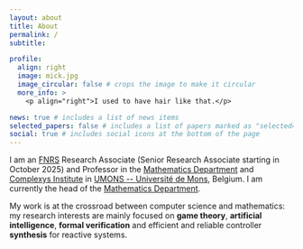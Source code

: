 ```yaml
---
layout: about
title: About
permalink: /
subtitle: 

profile:
  align: right
  image: mick.jpg
  image_circular: false # crops the image to make it circular
  more_info: >
    <p align="right">I used to have hair like that.</p>

news: true # includes a list of news items
selected_papers: false # includes a list of papers marked as "selected={true}"
social: true # includes social icons at the bottom of the page
---
```


I am an <a href="http://www.frs-fnrs.be/">FNRS</a> Research Associate (Senior Research Associate starting in October 2025) and Professor in the <a href="https://web.umons.ac.be/fs-mathematique/">Mathematics Department</a> and <a href="https://web.umons.ac.be/complexys/en/">Complexys Institute</a> in <a href="http://www.umons.ac.be">UMONS -- Université de Mons</a>, Belgium. I am currently the head of the <a href="https://web.umons.ac.be/fs-mathematique/">Mathematics Department</a>.

My work is at the crossroad between computer science and mathematics: my research interests are mainly focused on <strong>game theory</strong>, <strong>artificial intelligence</strong>, <strong>formal verification</strong> and efficient and reliable controller <strong>synthesis</strong> for reactive systems.

